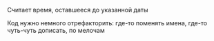 Считает время, оставшееся до указанной даты

Код нужно немного отрефакторить: где-то поменять имена, где-то чуть-чуть дописать, по мелочам
